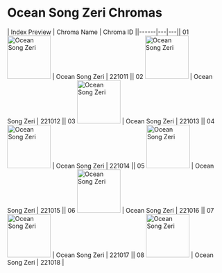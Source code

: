 # Ocean Song Zeri Chromas

| Index  Preview | Chroma Name | Chroma ID ||------|---|---|| 01  <img src='https://raw.communitydragon.org/latest/plugins/rcp-be-lol-game-data/global/default/v1/champion-chroma-images/221/221011.png' alt='Ocean Song Zeri' width='100'> | Ocean Song Zeri | 221011 || 02  <img src='https://raw.communitydragon.org/latest/plugins/rcp-be-lol-game-data/global/default/v1/champion-chroma-images/221/221012.png' alt='Ocean Song Zeri' width='100'> | Ocean Song Zeri | 221012 || 03  <img src='https://raw.communitydragon.org/latest/plugins/rcp-be-lol-game-data/global/default/v1/champion-chroma-images/221/221013.png' alt='Ocean Song Zeri' width='100'> | Ocean Song Zeri | 221013 || 04  <img src='https://raw.communitydragon.org/latest/plugins/rcp-be-lol-game-data/global/default/v1/champion-chroma-images/221/221014.png' alt='Ocean Song Zeri' width='100'> | Ocean Song Zeri | 221014 || 05  <img src='https://raw.communitydragon.org/latest/plugins/rcp-be-lol-game-data/global/default/v1/champion-chroma-images/221/221015.png' alt='Ocean Song Zeri' width='100'> | Ocean Song Zeri | 221015 || 06  <img src='https://raw.communitydragon.org/latest/plugins/rcp-be-lol-game-data/global/default/v1/champion-chroma-images/221/221016.png' alt='Ocean Song Zeri' width='100'> | Ocean Song Zeri | 221016 || 07  <img src='https://raw.communitydragon.org/latest/plugins/rcp-be-lol-game-data/global/default/v1/champion-chroma-images/221/221017.png' alt='Ocean Song Zeri' width='100'> | Ocean Song Zeri | 221017 || 08  <img src='https://raw.communitydragon.org/latest/plugins/rcp-be-lol-game-data/global/default/v1/champion-chroma-images/221/221018.png' alt='Ocean Song Zeri' width='100'> | Ocean Song Zeri | 221018 |
